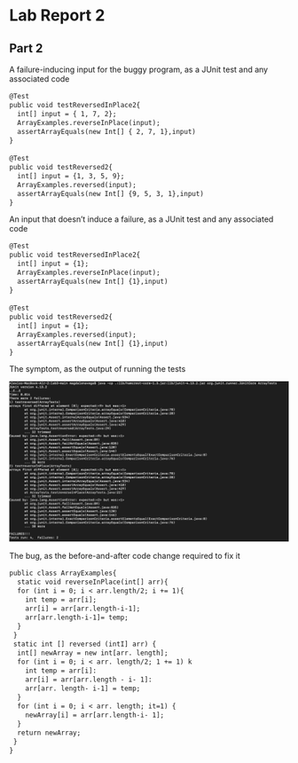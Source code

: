 # Lab Report 2

## Part 2

A failure-inducing input for the buggy program, as a JUnit test and any associated code
~~~
@Test
public void testReversedInPlace2{
  int[] input = { 1, 7, 2};
  ArrayExamples.reverseInPlace(input);
  assertArrayEquals(new Int[] { 2, 7, 1},input)
}

@Test
public void testReversed2{
  int[] input = {1, 3, 5, 9};
  ArrayExamples.reversed(input);
  assertArrayEquals(new Int[] {9, 5, 3, 1},input)
}
~~~

An input that doesn’t induce a failure, as a JUnit test and any associated code 
~~~
@Test
public void testReversedInPlace2{
  int[] input = {1};
  ArrayExamples.reverseInPlace(input);
  assertArrayEquals(new Int[] {1},input)
}

@Test
public void testReversed2{
  int[] input = {1};
  ArrayExamples.reversed(input);
  assertArrayEquals(new Int[] {1},input)
}
~~~

The symptom, as the output of running the tests

![Image](Failure.png)

The bug, as the before-and-after code change required to fix it 

~~~
public class ArrayExamples{
  static void reverseInPlace(int[] arr){
  for (int i = 0; i < arr.length/2; i += 1){
    int temp = arr[i];
    arr[i] = arr[arr.length-i-1];
    arr[arr.length-i-1]= temp;
  }
 }
 static int [] reversed (intI] arr) {
  int[] newArray = new int[arr. length];
  for (int i = 0; i < arr. length/2; 1 += 1) k
    int temp = arr[i]:
    arr[i] = arr[arr.length - i- 1]:
    arr[arr. length- i-1] = temp;
  }
  for (int i = 0; i < arr. length; it=1) {
    newArray[i] = arr[arr.length-i- 1];
  }
  return newArray;
 }
}
~~~




